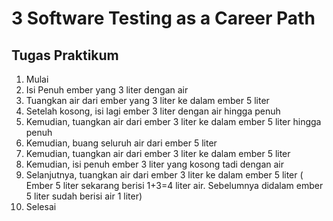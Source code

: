 # 3 Software Testing as a Career Path

## Tugas Praktikum
1. Mulai
2. Isi Penuh ember yang 3 liter dengan air
3. Tuangkan air dari ember yang 3 liter ke dalam ember 5 liter
4. Setelah kosong, isi lagi ember 3 liter dengan air hingga penuh
5. Kemudian, tuangkan air dari ember 3 liter ke dalam ember 5 liter hingga penuh 
6. Kemudian, buang seluruh air dari ember 5 liter 
7. Kemudian, tuangkan air dari ember 3 liter ke dalam ember 5 liter 
8. Kemudian, isi penuh ember 3 liter yang kosong tadi dengan air 
9. Selanjutnya, tuangkan air dari ember 3 liter ke dalam ember 5 liter ( Ember 5 liter sekarang berisi 1+3=4 liter air. Sebelumnya didalam ember 5 liter sudah berisi air 1 liter)
10. Selesai
